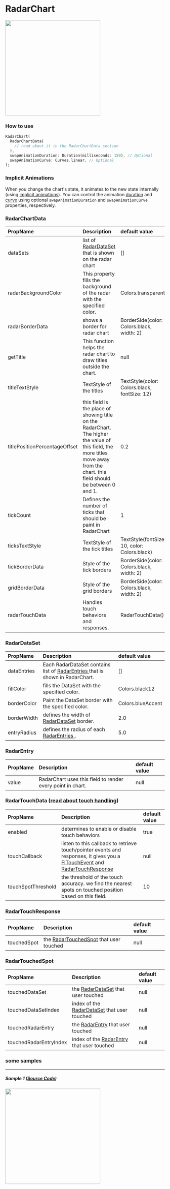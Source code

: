 # RadarChart
<img src="https://github.com/imaNNeoFighT/fl_chart/raw/master/repo_files/images/radar_chart/radar_chart_sample_1.jpg" width="300" >

### How to use
```dart
RadarChart(
  RadarChartData(
    // read about it in the RadarChartData section
  ),
  swapAnimationDuration: Duration(milliseconds: 150), // Optional
  swapAnimationCurve: Curves.linear, // Optional
);
```

### Implicit Animations
When you change the chart's state, it animates to the new state internally (using [implicit animations](https://flutter.dev/docs/development/ui/animations/implicit-animations)). You can control the animation [duration](https://api.flutter.dev/flutter/dart-core/Duration-class.html) and [curve](https://api.flutter.dev/flutter/animation/Curves-class.html) using optional `swapAnimationDuration` and `swapAnimationCurve` properties, respectively.


### RadarChartData
|PropName		|Description	|default value|
|:---------------|:---------------|:-------|
|dataSets| list of [RadarDataSet ](#RadarDataSet) that is shown on the radar chart|[]|
|radarBackgroundColor| This property fills the background of the radar with the specified color.| Colors.transparent|
|radarBorderData| shows a border for radar chart|BorderSide(color: Colors.black, width: 2)|
|getTitle| This function helps the radar chart to draw titles outside the chart.|null|
|titleTextStyle|TextStyle of the titles|TextStyle(color: Colors.black, fontSize: 12)|
|titlePositionPercentageOffset|this field is the place of showing title on the RadarChart. The higher the value of this field, the more titles move away from the chart. this field should be between 0 and 1.|0.2|
|tickCount|Defines the number of ticks that should be paint in RadarChart|1|
|ticksTextStyle|TextStyle of the tick titles|TextStyle(fontSize: 10, color: Colors.black)|
|tickBorderData|Style of the tick borders|BorderSide(color: Colors.black, width: 2)|
|gridBorderData|Style of the grid borders|BorderSide(color: Colors.black, width: 2)|
|radarTouchData|Handles touch behaviors and responses.|RadarTouchData()|

### RadarDataSet
|PropName		|Description	|default value|
|:---------------|:---------------|:-------|
|dataEntries|Each RadarDataSet contains list of [RadarEntries ](#RadarEntry) that is shown in RadarChart.|[]|
|fillColor|fills the DataSet with the specified color.|Colors.black12|
|borderColor|Paint the DataSet border with the specified color.|Colors.blueAccent|
|borderWidth|defines the width of [RadarDataSet](#RadarDataSet) border.|2.0|
|entryRadius|defines the radius of each [RadarEntries ](#RadarEntry).|5.0|

### RadarEntry
|PropName		|Description	|default value|
|:---------------|:---------------|:-------|
|value| RadarChart uses this field to render every point in chart.| null |

### RadarTouchData ([read about touch handling](handle_touches.md))
|PropName|Description|default value|
|:-------|:----------|:------------|
|enabled|determines to enable or disable touch behaviors|true|
|touchCallback| listen to this callback to retrieve touch/pointer events and responses, it gives you a [FlTouchEvent](https://github.com/imaNNeoFighT/fl_chart/blob/master/repo_files/documentations/base_chart.md#fltouchevent) and [RadarTouchResponse](#RadarTouchResponse)| null|
|touchSpotThreshold|the threshold of the touch accuracy. we find the nearest spots on touched position based on this field.|10|


### RadarTouchResponse
|PropName|Description|default value|
|:-------|:----------|:------------|
|touchedSpot|the [RadarTouchedSpot](#RadarTouchedSpot) that user touched| null |

### RadarTouchedSpot
|PropName|Description|default value|
|:-------|:----------|:------------|
|touchedDataSet|the [RadarDataSet](#RadarDataSet) that user touched| null |
|touchedDataSetIndex| index of the [RadarDataSet](#RadarDataSet) that user touched| null |
|touchedRadarEntry|the [RadarEntry](#RadarEntry) that user touched| null |
|touchedRadarEntryIndex| index of the [RadarEntry](#RadarEntry) that user touched| null |

### some samples
----
##### Sample 1 ([Source Code](/example/lib/radar_chart/samples/radar_chart_sample1.dart))
<img src="https://github.com/imaNNeoFighT/fl_chart/raw/master/repo_files/images/radar_chart/radar_chart_sample_1.jpg" width="300" >

